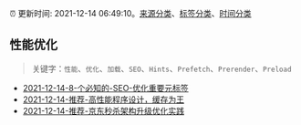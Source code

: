 :alarm_clock: 更新时间: 2021-12-14 06:49:10。[来源分类](../README.md)、[标签分类](../TAGS.md)、[时间分类](../TIMELINE.md)

## 性能优化


> 关键字：`性能`、`优化`、`加载`、`SEO`、`Hints`、`Prefetch`、`Prerender`、`Preload`



- [2021-12-14-8-个必知的-SEO-优化重要元标签](https://toutiao.io/k/d2890wo) 
- [2021-12-14-推荐-高性能程序设计，缓存为王](https://toutiao.io/k/a9j7y4a) 
- [2021-12-14-推荐-京东秒杀架构升级优化实践](https://toutiao.io/k/4cxy94p) 